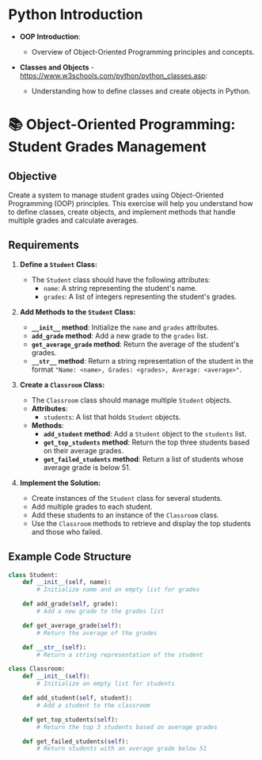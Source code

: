 # Python Introduction

- **OOP Introduction**: 
  - Overview of Object-Oriented Programming principles and concepts.

- **Classes and Objects** - https://www.w3schools.com/python/python_classes.asp:
  - Understanding how to define classes and create objects in Python.
    

# 📚 Object-Oriented Programming: Student Grades Management

## Objective
Create a system to manage student grades using Object-Oriented Programming (OOP) principles. This exercise will help you understand how to define classes, create objects, and implement methods that handle multiple grades and calculate averages.

## Requirements

1. **Define a `Student` Class:**
   - The `Student` class should have the following attributes:
     - `name`: A string representing the student's name.
     - `grades`: A list of integers representing the student's grades.

2. **Add Methods to the `Student` Class:**
   - **`__init__` method**: Initialize the `name` and `grades` attributes.
   - **`add_grade` method**: Add a new grade to the `grades` list.
   - **`get_average_grade` method**: Return the average of the student's grades.
   - **`__str__` method**: Return a string representation of the student in the format `"Name: <name>, Grades: <grades>, Average: <average>"`.

3. **Create a `Classroom` Class:**
   - The `Classroom` class should manage multiple `Student` objects.
   - **Attributes**:
     - `students`: A list that holds `Student` objects.
   - **Methods**:
     - **`add_student` method**: Add a `Student` object to the `students` list.
     - **`get_top_students` method**: Return the top three students based on their average grades.
     - **`get_failed_students` method**: Return a list of students whose average grade is below 51.

4. **Implement the Solution:**
   - Create instances of the `Student` class for several students.
   - Add multiple grades to each student.
   - Add these students to an instance of the `Classroom` class.
   - Use the `Classroom` methods to retrieve and display the top students and those who failed.

## Example Code Structure

```python
class Student:
    def __init__(self, name):
        # Initialize name and an empty list for grades

    def add_grade(self, grade):
        # Add a new grade to the grades list

    def get_average_grade(self):
        # Return the average of the grades

    def __str__(self):
        # Return a string representation of the student

class Classroom:
    def __init__(self):
        # Initialize an empty list for students

    def add_student(self, student):
        # Add a student to the classroom

    def get_top_students(self):
        # Return the top 3 students based on average grades

    def get_failed_students(self):
        # Return students with an average grade below 51

